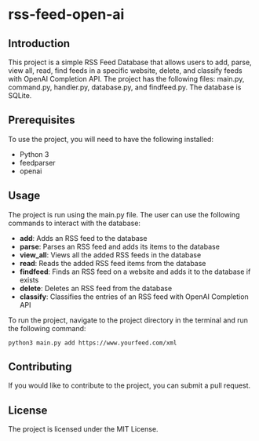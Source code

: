 # rss-feed-open-ai
## Introduction
This project is a simple RSS Feed Database that allows users to add, parse, view all, read, find feeds in a specific website, delete, and classify feeds with OpenAI Completion API. The project has the following files: main.py, command.py, handler.py, database.py, and findfeed.py. The database is SQLite.

## Prerequisites
To use the project, you will need to have the following installed:

- Python 3
- feedparser
- openai

## Usage
The project is run using the main.py file. The user can use the following commands to interact with the database:

- **add**: Adds an RSS feed to the database
- **parse**: Parses an RSS feed and adds its items to the database
- **view_all**: Views all the added RSS feeds in the database
- **read**: Reads the added RSS feed items from the database
- **findfeed**: Finds an RSS feed on a website and adds it to the database if exists
- **delete**: Deletes an RSS feed from the database
- **classify**: Classifies the entries of an RSS feed with OpenAI Completion API

To run the project, navigate to the project directory in the terminal and run the following command:


    python3 main.py add https://www.yourfeed.com/xml


## Contributing
If you would like to contribute to the project, you can submit a pull request.

## License
The project is licensed under the MIT License.